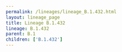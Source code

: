```yaml
---
permalink: /lineages/lineage_B.1.432.html
layout: lineage_page
title: Lineage B.1.432
lineage: B.1.432
parent: B.1
children: ['B.1.432']
---
```


